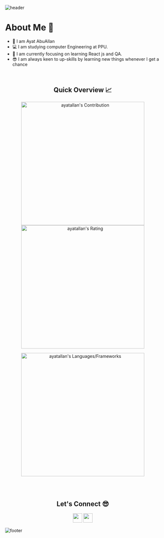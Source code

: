 ![header](https://capsule-render.vercel.app/api?type=waving&color=gradient&height=280&section=header&text=Hi%20there%20%F0%9F%91%8B&fontSize=90)

<!--
**MKhasib/mkhasib** is a ✨ _special_ ✨ repository because its `README.md` (this file) appears on your GitHub profile.

Here are some ideas to get you started:

- 🔭 I’m currently working on 
- 🌱 I’m currently learning ...
- 👯 I’m looking to collaborate on ...
- 🤔 I’m looking for help with ...
- 💬 Ask me about ...
- 📫 How to reach me: ...
- 😄 Pronouns: ...
- ⚡ Fun fact: ...
-->
<h1>About Me 📌</h1>

- 👋 I am Ayat AbuAllan
- 💻 I am studying computer Engineering at PPU.
- 🌱 I am currently focusing on learning React js and QA.
- 😎 I am always keen to up-skills by learning new things whenever I get a chance

<br />

<h2 align="center">Quick Overview 📈</h2>
  
  <p align = "center">
 
</p>

<p align = "center">
  <img src = "https://github-readme-stats.vercel.app/api?username=ayatallan&count_private=true&theme=dracula&hide_border=true" alt = "ayatallan's Contribution" width = 400 >
  <img src = "https://github-readme-streak-stats.herokuapp.com?user=ayatallan&count_private=true&theme=dracula&hide_border=true" alt = "ayatallan's Rating" width = 400 >

</p>

<p align = "center">

 <img src = "https://github-readme-stats.vercel.app/api/top-langs?username=ayatallan&show_icons=true&count_private=true&locale=en&layout=compact&langs_count=10&hide_border=true&bg_color=282A36&title_color=DD6387&text_color=fff&icon_color=fff" alt = "ayatallan's Languages/Frameworks" width = 400 />
</p>




<br /><br />
<h2 align="center">Let's Connect 😎</h2>
<p align="center">
  <a href = "mailto:ayatabualln@gmail.com"><img src = "https://img.shields.io/badge/Gmail-D14836?style=for-the-badge&logo=gmail&logoColor=white" height = 30></a>
  <a href = "https://www.linkedin.com/in/ayat-abuallan-34017a206/"><img src = "https://img.shields.io/badge/LinkedIn-0077B5?style=for-the-badge&logo=linkedin&logoColor=white"     height = 30></a>
 
</p>


![footer](https://capsule-render.vercel.app/api?type=waving&color=gradient&height=150&section=footer)
